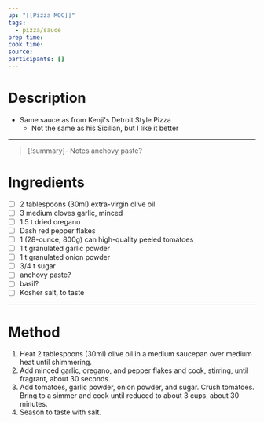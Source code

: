 ```yaml
---
up: "[[Pizza MOC]]"
tags:
  - pizza/sauce
prep time: 
cook time: 
source: 
participants: []
---
```

# Description
* Same sauce as from Kenji's Detroit Style Pizza
  * Not the same as his Sicilian, but I like it better
---
> [!summary]- Notes
> anchovy paste?
# Ingredients
* [ ] 2 tablespoons (30ml) extra-virgin olive oil
* [ ] 3 medium cloves garlic, minced
* [ ] 1.5 t dried oregano
* [ ] Dash red pepper flakes
* [ ] 1 (28-ounce; 800g) can high-quality peeled tomatoes
* [ ] 1 t granulated garlic powder
* [ ] 1 t granulated onion powder
* [ ] 3/4 t sugar
* [ ] anchovy paste?
* [ ] basil?
* [ ] Kosher salt, to taste
___
# Method
1. Heat 2 tablespoons (30ml) olive oil in a medium saucepan over medium heat until shimmering.
2. Add minced garlic, oregano, and pepper flakes and cook, stirring, until fragrant, about 30 seconds.
3. Add tomatoes, garlic powder, onion powder, and sugar. Crush tomatoes. Bring to a simmer and cook until reduced to about 3 cups, about 30 minutes. 
4. Season to taste with salt.